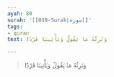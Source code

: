```yaml
---
ayah: 80
surah: '[[019-Surah|سورة]]'
tags:
- quran
text: وَنَرِثُهُ مَا يَقُولُ وَيَأْتِينَا فَرْدًا

---
```

> وَنَرِثُهُ مَا يَقُولُ وَيَأْتِينَا فَرْدًا
